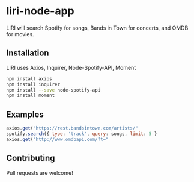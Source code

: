 # liri-node-app

LIRI will search Spotify for songs, Bands in Town for concerts, and OMDB for movies.

## Installation

LIRI uses Axios, Inquirer, Node-Spotify-API, Moment

```bash
npm install axios
npm install inquirer
npm install --save node-spotify-api
npm install moment
```

## Examples

```javascript
axios.get("https://rest.bandsintown.com/artists/"
spotify.search({ type: 'track', query: songs, limit: 5 }
axios.get("http://www.omdbapi.com/?t="
```

## Contributing

Pull requests are welcome!
